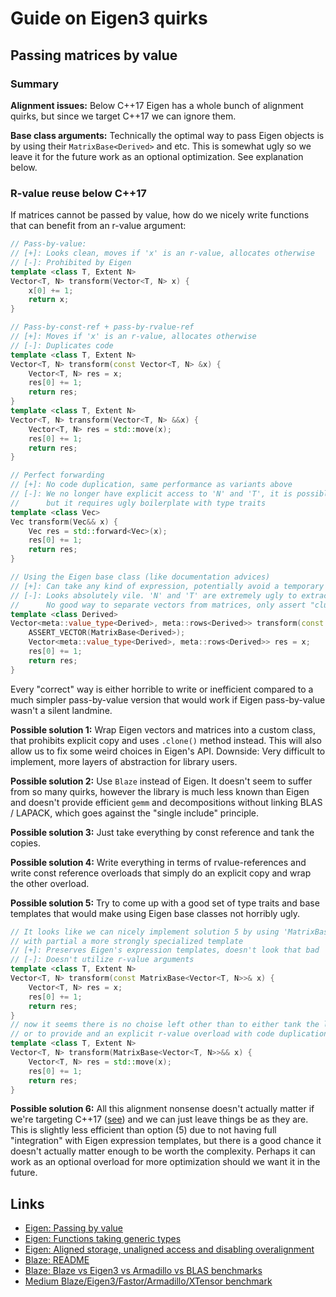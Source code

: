 # Guide on Eigen3 quirks

## Passing matrices by value

### Summary

**Alignment issues:** Below C++17 Eigen has a whole bunch of alignment quirks, but since we target C++17 we can ignore them.

**Base class arguments:** Technically the optimal way to pass Eigen objects is by using their `MatrixBase<Derived>` and etc. This is somewhat ugly so we leave it for the future work as an optional optimization. See explanation below.

### R-value reuse below C++17

If matrices cannot be passed by value, how do we nicely write functions that can benefit from an r-value argument:

```cpp
// Pass-by-value:
// [+]: Looks clean, moves if 'x' is an r-value, allocates otherwise
// [-]: Prohibited by Eigen
template <class T, Extent N>
Vector<T, N> transform(Vector<T, N> x) {
    x[0] += 1;
    return x;
}

// Pass-by-const-ref + pass-by-rvalue-ref
// [+]: Moves if 'x' is an r-value, allocates otherwise
// [-]: Duplicates code
template <class T, Extent N>
Vector<T, N> transform(const Vector<T, N> &x) {
    Vector<T, N> res = x;
    res[0] += 1;
    return res;
}
template <class T, Extent N>
Vector<T, N> transform(Vector<T, N> &&x) {
    Vector<T, N> res = std::move(x);
    res[0] += 1;
    return res;
}

// Perfect forwarding
// [+]: No code duplication, same performance as variants above
// [-]: We no longer have explicit access to 'N' and 'T', it is possible to extract them,
//      but it requires ugly boilerplate with type traits
template <class Vec>
Vec transform(Vec&& x) {
    Vec res = std::forward<Vec>(x);
    res[0] += 1;
    return res;
}

// Using the Eigen base class (like documentation advices)
// [+]: Can take any kind of expression, potentially avoid a temporary
// [-]: Looks absolutely vile. 'N' and 'T' are extremely ugly to extract.
//      No good way to separate vectors from matrices, only assert "clutches".
template <class Derived>
Vector<meta::value_type<Derived>, meta::rows<Derived>> transform(const MatrixBase<Derived>& x) {
    ASSERT_VECTOR(MatrixBase<Derived>);
    Vector<meta::value_type<Derived>, meta::rows<Derived>> res = x;
    res[0] += 1;
    return res;
}
```

Every "correct" way is either horrible to write or inefficient compared to a much simpler pass-by-value version that would work if Eigen pass-by-value wasn't a silent landmine.

**Possible solution 1:** Wrap Eigen vectors and matrices into a custom class, that prohibits explicit copy and uses `.clone()` method instead. This will also allow us to fix some weird choices in Eigen's API. Downside: Very difficult to implement, more layers of abstraction for library users.

**Possible solution 2:** Use `Blaze` instead of Eigen. It doesn't seem to suffer from so many quirks, however the library is much less known than Eigen and doesn't provide efficient `gemm` and decompositions without linking BLAS / LAPACK, which goes against the "single include" principle.

**Possible solution 3:** Just take everything by const reference and tank the copies.

**Possible solution 4:** Write everything in terms of rvalue-references and write const reference overloads that simply do an explicit copy and wrap the other overload.

**Possible solution 5:** Try to come up with a good set of type traits and base templates that would make using Eigen base classes not horribly ugly.

```cpp
// It looks like we can nicely implement solution 5 by using 'MatrixBase' combined
// with partial a more strongly specialized template
// [+]: Preserves Eigen's expression templates, doesn't look that bad
// [-]: Doesn't utilize r-value arguments
template <class T, Extent N>
Vector<T, N> transform(const MatrixBase<Vector<T, N>>& x) {
    Vector<T, N> res = x;
    res[0] += 1;
    return res;
}
// now it seems there is no choise left other than to either tank the lack of r-value support
// or to provide and an explicit r-value overload with code duplication
template <class T, Extent N>
Vector<T, N> transform(MatrixBase<Vector<T, N>>&& x) {
    Vector<T, N> res = std::move(x);
    res[0] += 1;
    return res;
}
```

**Possible solution 6:** All this alignment nonsense doesn't actually matter if we're targeting C++17 ([see](https://eigen.tuxfamily.org/dox/group__TopicUnalignedArrayAssert.html#getrid)) and we can just leave things be as they are. This is slightly less efficient than option (5) due to not having full "integration" with Eigen expression templates, but there is a good chance it doesn't actually matter enough to be worth the complexity. Perhaps it can work as an optional overload for more optimization should we want it in the future.

## Links

- [Eigen: Passing by value](https://eigen.tuxfamily.org/dox/group__TopicPassingByValue.html)
- [Eigen: Functions taking generic types](https://eigen.tuxfamily.org/dox/TopicFunctionTakingEigenTypes.html)
- [Eigen: Aligned storage, unaligned access and disabling overalignment](https://eigen.tuxfamily.org/dox/group__TopicUnalignedArrayAssert.html#getrid)
- [Blaze: README](https://bitbucket.org/blaze-lib/blaze/src/master/)
- [Blaze: Blaze vs Eigen3 vs Armadillo vs BLAS benchmarks](https://bitbucket.org/blaze-lib/blaze/wiki/Benchmarks)
- [Medium Blaze/Eigen3/Fastor/Armadillo/XTensor benchmark](https://romanpoya.medium.com/a-look-at-the-performance-of-expression-templates-in-c-eigen-vs-blaze-vs-fastor-vs-armadillo-vs-2474ed38d982)